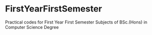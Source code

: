 # FirstYearFirstSemester
Practical codes for First Year First Semester Subjects of BSc.(Hons) in Computer Science Degree
